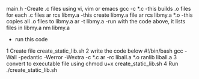 main.h
-Create .c files using vi, vim or emacs
gcc -c *.c
-this builds .o files for each .c files
ar rcs libmy.a
-this create libmy.a file
ar rcs libmy.a *.o
-this copies all .o files to libmy.a
ar -t libmy.a
-run with the code above, it lists files in libmy.a
nm libmy.a
- run this code

1 Create file create_static_lib.sh
2 write the code below
	#!/bin/bash
	gcc -Wall -pedantic -Werror -Wextra -c *.c
	ar -rc liball.a *.o
	ranlib liball.a
3 convert to executable file using chmod u+x create_static_lib.sh
4 Run
	./create_static_lib.sh
